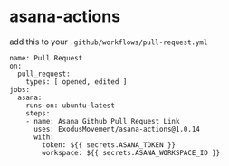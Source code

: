 # asana-actions

add this to your `.github/workflows/pull-request.yml`

```
name: Pull Request
on:
  pull_request:
    types: [ opened, edited ]
jobs:
  asana:
    runs-on: ubuntu-latest
    steps:
    - name: Asana Github Pull Request Link
      uses: ExodusMovement/asana-actions@1.0.14
      with:
        token: ${{ secrets.ASANA_TOKEN }}
        workspace: ${{ secrets.ASANA_WORKSPACE_ID }}
```